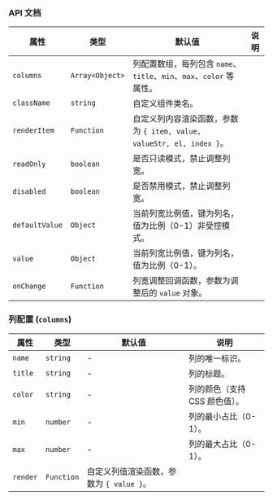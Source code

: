 ### API 文档

| 属性             | 类型              | 默认值                                                    | 说明 |
|----------------|-----------------|--------------------------------------------------------|----|
| `columns`      | `Array<Object>` | 列配置数组，每列包含 `name`、`title`、`min`、`max`、`color` 等属性。     |
| `className`    | `string`        | 自定义组件类名。                                               |
| `renderItem`   | `Function`      | 自定义列内容渲染函数，参数为 `{ item, value, valueStr, el, index }`。 |
| `readOnly`     | `boolean`       | 是否只读模式，禁止调整列宽。                                         |
| `disabled`     | `boolean`       | 是否禁用模式，禁止调整列宽。                                         |
| `defaultValue` | `Object`        | 当前列宽比例值，键为列名，值为比例（0-1）非受控模式。                           |
| `value`        | `Object`        | 当前列宽比例值，键为列名，值为比例（0-1）。                                |
| `onChange`     | `Function`      | 列宽调整回调函数，参数为调整后的 `value` 对象。                           |

### 列配置 (`columns`)

| 属性       | 类型         | 默认值                        | 说明                |
|----------|------------|----------------------------|-------------------|
| `name`   | `string`   | -                          | 列的唯一标识。           |
| `title`  | `string`   | -                          | 列的标题。             |
| `color`  | `string`   | -                          | 列的颜色（支持 CSS 颜色值）。 |
| `min`    | `number`   | -                          | 列的最小占比（0-1）。      |
| `max`    | `number`   | -                          | 列的最大占比（0-1）。      |
| `render` | `Function` | 自定义列值渲染函数，参数为 `{ value }`。 |